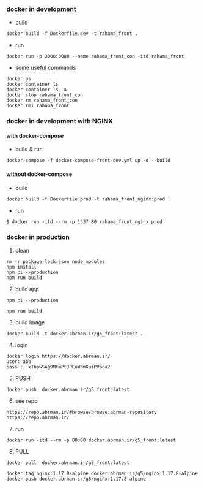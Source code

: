 ###  docker in development 

- build
```
docker build -f Dockerfile.dev -t rahama_front .
```
- run
```
docker run -p 3000:3000 --name rahama_front_con -itd rahama_front
```

- some useful commands
```
docker ps
docker container ls
docker container ls -a
docker stop rahama_front_con
docker rm rahama_front_con
docker rmi rahama_front
```

###  docker in development with NGINX
#### with docker-compose
- build & run
```
docker-compose -f docker-compose-front-dev.yml up -d --build
```

#### without docker-compose

- build 
```
docker build -f Dockerfile.prod -t rahama_front_nginx:prod .
```

- run
```
$ docker run -itd --rm -p 1337:80 rahama_front_nginx:prod
```

###  docker in production 

1. clean
```
rm -r package-lock.json node_modules
npm install
npm ci --production
npm run build
```
2. build app
```
npm ci --production
```
```
npm run build
```
3. build image
```
docker build -t docker.abrman.ir/g5_front:latest .
```
4. login
```
docker login https://docker.abrman.ir/
user: abb
pass :  xTbpwSAg9MtmPtJPEoW3mXuiPVpoa2

```
5. PUSH
```
docker push  docker.abrman.ir/g5_front:latest 
```
6. see repo
```
https://repo.abrman.ir/#browse/browse:abrman-repository
https://repo.abrman.ir/
```
7. run
```
docker run -itd --rm -p 80:80 docker.abrman.ir/g5_front:latest
```
8. PULL
```
docker pull  docker.abrman.ir/g5_front:latest 
```

```
docker tag nginx:1.17.8-alpine docker.abrman.ir/g5/nginx:1.17.8-alpine
docker push docker.abrman.ir/g5/nginx:1.17.8-alpine 
```